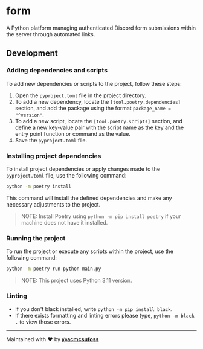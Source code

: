 # form

A Python platform managing authenticated Discord form submissions within the server through automated links.

## Development

### Adding dependencies and scripts

To add new dependencies or scripts to the project, follow these steps:

1. Open the `pyproject.toml` file in the project directory.
2. To add a new dependency, locate the `[tool.poetry.dependencies]` section, and add the package using the format `package_name = "^version"`.
3. To add a new script, locate the `[tool.poetry.scripts]` section, and define a new key-value pair with the script name as the key and the entry point function or command as the value.
4. Save the `pyproject.toml` file.

### Installing project dependencies

To install project dependencies or apply changes made to the `pyproject.toml` file, use the following command:

```sh
python -m poetry install
```

This command will install the defined dependencies and make any necessary adjustments to the project.

> NOTE: Install Poetry using `python -m pip install poetry` if your machine does not have it installed.

### Running the project

To run the project or execute any scripts within the project, use the following command:

```sh
python -m poetry run python main.py
```

> NOTE: This project uses Python 3.11 version.

### Linting

- If you don't black installed, write `python -m pip install black`.
- If there exists formatting and linting errors please type, `python -m black .` to view those errors.

---

Maintained with ❤️ by [**@acmcsufoss**](https://oss.acmcsuf.com/)
